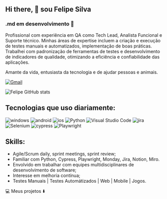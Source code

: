 
## Hi there, 👋 sou Felipe Silva
### .md em desenvolvimento 🚧

Profissional com experiência em QA como Tech Lead, Analista Funcional e Suporte técnico. Minhas áreas de expertise incluem a criação e execução de testes manuais e automatizados, implementação de boas práticas.
Trabalhei com padronização de ferramentas de testes e desenvolvimento de indicadores de qualidade, otimizando a eficiência e confiabilidade das aplicações.

Amante da vida, entusiasta da tecnologia e de ajudar pessoas e animais.

[![Gmail](https://img.shields.io/badge/Gmail-D14836?style=for-the-badge&logo=gmail&logoColor=white)](mailto:f.rodrigo01@gmail.com)


![Felipe GitHub stats](https://github-readme-stats.vercel.app/api?username=felipesilva89&show_icons=true&theme=dracula)


## Tecnologias que uso diariamente:
![windows](https://img.shields.io/badge/Windows-0078D6?style=for-the-badge&logo=windows&logoColor=white) ![android](https://img.shields.io/badge/Android-3DDC84?style=for-the-badge&logo=android&logoColor=white) ![ios](https://img.shields.io/badge/iOS-000000?style=for-the-badge&logo=ios&logoColor=white) ![Python](https://img.shields.io/badge/python-3670A0?style=for-the-badge&logo=python&logoColor=ffdd54) ![Visual Studio Code](https://img.shields.io/badge/Visual%20Studio%20Code-0078d7.svg?style=for-the-badge&logo=visual-studio-code&logoColor=white) ![jira](https://img.shields.io/badge/Jira-0052CC?style=for-the-badge&logo=Jira&logoColor=white) ![Selenium](https://img.shields.io/badge/-selenium-%43B02A?style=for-the-badge&logo=selenium&logoColor=white) ![cypress](https://img.shields.io/badge/-cypress-%23E5E5E5?style=for-the-badge&logo=cypress&logoColor=058a5e) ![Playwright](https://img.shields.io/badge/-playwright-%232EAD33?style=for-the-badge&logo=playwright&logoColor=white) 

## Skills:
- Agile/Scrum daily, sprint meetings, sprint review;
- Familiar com Python, Cypress, Playwright, Monday, Jira, Notion, Miro.
- Envolvido em trabalhar com equipes multidisciplinares de desenvolvimento de software;
- Interesse em melhoria contínua;
- Testes Manuais | Testes Automátizados | Web | Mobile | Jogos.

💻 Meus projetos ⬇️
